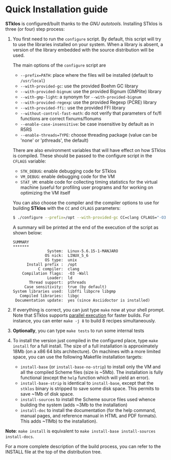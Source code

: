Quick Installation guide
=======================

**STklos** is configured/built thanks to the *GNU autotools*. Installing STklos is three (or
four) step process:

1.  You first need to run the `configure` script. By default, this script will try to use the
    libraries installed on your system. When a library is absent, a version of the library embedded
    with the source distribution will be used.

    The main options of the `configure` script are

    - `--prefix=PATH`: place where the files will be installed (default to `/usr/local`)
    - `--with-provided-gc`: use the provided Boehm GC library
    - `--with-provided-bignum`: use the provided Bignum (GMPlite) library
    - `--with-gmp-light`: a synonym for `--with-provided-bignum`
    - `--with-provided-regexp`: use the provided Regexp (PCRE) library
    - `--with-provided-ffi:` use the provided FFI library
    - `--without-control-fast-math`: do not verify that parameters of fx/fl functions are correct fixnums/flonums
    - `--enable-case-insensitive`: be case insensitive by default as in R5RS
    - `--enable-threads=TYPE`: choose threading package (value can be 'none' or 'pthreads', the default)

    There are also environment variables that will have effect on how STklos is compiled. These should be passed to the configure script in the `CFLAGS` variable:

    - `STK_DEBUG`: enable debugging code for STklos
    - `VM_DEBUG`: enable debugging code for the VM
    - `STAT_VM`: enable code for collecting timing statistics for the virtual machine (useful for profiling user programs and for working on optimizing the VM itself

    You can also choose the compiler and the compiler options to use for building **STklos** with the `CC` and `CFLAGS` parameters:

    ```bash
    $ ./configure --prefix=/opt --with-provided-gc CC=clang CFLAGS="-O3 -Wall -DSTAT_VM"
    ```

    A summary will be printed at the end of the execution of the script as shown below:

    ```
    SUMMARY
    *******
                   System:  Linux-5.6.15-1-MANJARO
                  OS nick:  LINUX_5_6
                  OS type:  unix
          Install prefix :  /opt
               C compiler:  clang
        Compilation flags:  -O3 -Wall
                   Loader:  ld
           Thread support:  pthreads
         Case sensitivity:  true (by default)
    System libraries used:  libffi libpcre libgmp
       Compiled libraries:  libgc
     Documentation update:  yes (since Asciidoctor is installed)
    ```


2. If everything is correct, you can just type `make` now at your shell prompt. Note that
   STklos supports [parallel execution](https://www.gnu.org/software/make/manual/html_node/Parallel.html)
   for faster builds. For instance, you can enter `make -j 8` to build 8 recipes simultaneously.

3. **Optionally**, you can type `make tests` to run some internal tests

4. To install the version just compiled in the configured place, type `make install` for a full install. The size of a full installation is approximately 18Mb (on a x86 64 bits architecture).
On machines with a more limited space, you can use the following Makefile installation targets:
    - `install-base` (or `install-base-no-strip`) to install only the VM and all the compiled Scheme files (size is ~5Mb). The installation is fully functional (except the `help` function which will yield an error).
    - `install-base-strip` is identical to `install-base`, except that the `stklos` binary is stripped to save some disk space. This permits to save ~1Mb of disk space.
    - `install-sources` to install the Scheme source files used whence building the system (adds ~3Mb to the installation)
    - `install-doc` to install the documentation (for the help command, manual pages, and reference manual in HTML and PDF formats). This adds ~11Mb) to the installation).

**Note**: `make install` is equivalent to `make install-base install-sources install-docs`.



For a more complete description of the build process, you can refer to the
INSTALL file at the top of the distribution tree.
